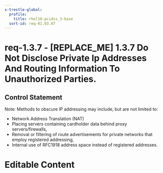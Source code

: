 ```yaml
---
x-trestle-global:
  profile:
    title: rhel10-pcidss_3-base
  sort-id: req-01.03.07
---
```


# req-1.3.7 - \[REPLACE_ME\] 1.3.7 Do Not Disclose Private Ip Addresses And Routing Information To Unauthorized Parties.

## Control Statement

Note: Methods to obscure IP addressing may include, but are not limited to:
* Network Address Translation (NAT)
* Placing servers containing cardholder data behind proxy servers/firewalls,
* Removal or filtering of route advertisements for private networks that
employ registered addressing,
* Internal use of RFC1918 address space instead of registered addresses.

# Editable Content

<!-- Make additions and edits below -->
<!-- The above represents the contents of the control as received by the profile, prior to additions. -->
<!-- If the profile makes additions to the control, they will appear below. -->
<!-- The above markdown may not be edited but you may edit the content below, and/or introduce new additions to be made by the profile. -->
<!-- If there is a yaml header at the top, parameter values may be edited. Use --set-parameters to incorporate the changes during assembly. -->
<!-- The content here will then replace what is in the profile for this control, after running profile-assemble. -->
<!-- The current profile has no added parts for this control, but you may add new ones here. -->
<!-- Each addition must have a heading either of the form ## Control my_addition_name -->
<!-- or ## Part a. (where the a. refers to one of the control statement labels.) -->
<!-- "## Control" parts are new parts added after the statement part. -->
<!-- "## Part" parts are new parts added into the top-level statement part with that label. -->
<!-- Subparts may be added with nested hash levels of the form ### My Subpart Name -->
<!-- underneath the parent ## Control or ## Part being added -->
<!-- See https://oscal-compass.github.io/compliance-trestle/tutorials/ssp_profile_catalog_authoring/ssp_profile_catalog_authoring for guidance. -->
